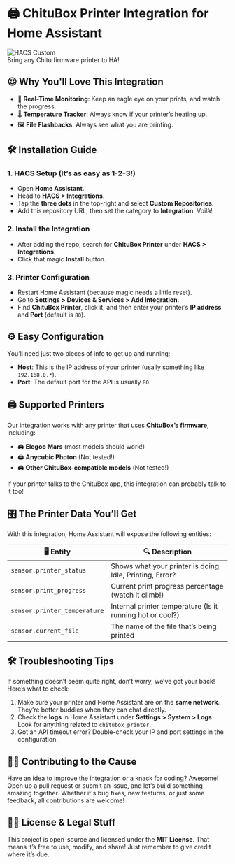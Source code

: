 # 🖨️ ChituBox Printer Integration for Home Assistant

![HACS Custom](https://img.shields.io/badge/HACS-Custom-blueviolet.svg?style=for-the-badge)  
Bring any Chitu firmware printer to HA!

## 😍 Why You'll Love This Integration

- 🔄 **Real-Time Monitoring**: Keep an eagle eye on your prints, and watch the progress.
- 🌡 **Temperature Tracker**: Always know if your printer’s heating up.
- 🖼 **File Flashbacks**: Always see what you are printing.

## 🛠 Installation Guide

### 1. **HACS Setup (It’s as easy as 1-2-3!)**
- Open **Home Assistant**.
- Head to **HACS > Integrations**.
- Tap the **three dots** in the top-right and select **Custom Repositories**.
- Add this repository URL, then set the category to **Integration**. Voilà!

### 2. **Install the Integration**
- After adding the repo, search for **ChituBox Printer** under **HACS > Integrations**.
- Click that magic **Install** button.
  
### 3. **Printer Configuration**
- Restart Home Assistant (because magic needs a little reset).
- Go to **Settings > Devices & Services > Add Integration**.
- Find **ChituBox Printer**, click it, and then enter your printer’s **IP address** and **Port** (default is `80`).

## ⚙️ Easy Configuration

You’ll need just two pieces of info to get up and running:
- **Host**: This is the IP address of your printer (usally something like `192.168.0.*`).
- **Port**: The default port for the API is usually `80`.

## 🖨 Supported Printers
Our integration works with any printer that uses **ChituBox’s firmware**, including:
- 🖨️ **Elegoo Mars** (most models should work!)
- 🖨️ **Anycubic Photon** (Not tested!)
- 🖨️ **Other ChituBox-compatible models** (Not tested!)

If your printer talks to the ChituBox app, this integration can probably talk to it too!

## 🎛 The Printer Data You’ll Get

With this integration, Home Assistant will expose the following entities:

| 🖥 Entity                | 🔍 Description                        |
|--------------------------|---------------------------------------|
| `sensor.printer_status`   | Shows what your printer is doing: Idle, Printing, Error? |
| `sensor.print_progress`   | Current print progress percentage (watch it climb!) |
| `sensor.printer_temperature` | Internal printer temperature (Is it running hot or cool?) |
| `sensor.current_file`     | The name of the file that’s being printed |

## 🛠️ Troubleshooting Tips
If something doesn’t seem quite right, don’t worry, we’ve got your back! Here’s what to check:
1. Make sure your printer and Home Assistant are on the **same network**. They’re better buddies when they can chat directly.
2. Check the **logs** in Home Assistant under **Settings > System > Logs**. Look for anything related to `chitubox_printer`.
3. Got an API timeout error? Double-check your IP and port settings in the configuration.

## 👩‍💻 Contributing to the Cause
Have an idea to improve the integration or a knack for coding? Awesome! Open up a pull request or submit an issue, and let’s build something amazing together. Whether it's bug fixes, new features, or just some feedback, all contributions are welcome!

## 🧙‍♂️ License & Legal Stuff
This project is open-source and licensed under the **MIT License**. That means it’s free to use, modify, and share! Just remember to give credit where it’s due.